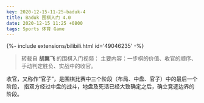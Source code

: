 ```yaml
---
key: 2020-12-15-11-25-baduk-4
title: Baduk 围棋入门 4.0
date: 2020-12-15 11:25 +0800
tags: Sports 体育 Game
---
```


<div>{%- include extensions/bilibili.html id='49046235' -%}</div>

> 转载自 **胡翼飞** 的围棋入门视频：
> 主要内容：一步棋的价值、收官的顺序、手动判定胜负、实战中的收官。

收官，又称作“官子”，是围棋比赛中三个阶段（布局、中盘、官子）中的最后一个阶段，
指双方经过中盘的战斗，地盘及死活已经大致确定之后，确立竞逐边界的阶段。

<!--more-->

